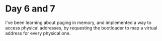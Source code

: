 # Day 6 and 7
I've been learning about paging in memory, and
implemented a way to access physical addresses,
by requesting the bootloader to map a virtual address
for every physical one.
